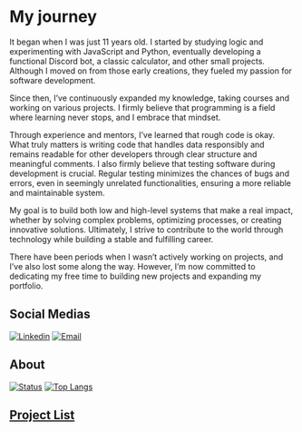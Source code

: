 # My journey
It began when I was just 11 years old. I started by studying logic and experimenting with JavaScript and Python, eventually developing a functional Discord bot, a classic calculator, and other small projects. Although I moved on from those early creations, they fueled my passion for software development.

Since then, I’ve continuously expanded my knowledge, taking courses and working on various projects. I firmly believe that programming is a field where learning never stops, and I embrace that mindset.

Through experience and mentors, I’ve learned that rough code is okay. What truly matters is writing code that handles data responsibly and remains readable for other developers through clear structure and meaningful comments. I also firmly believe that testing software during development is crucial. Regular testing minimizes the chances of bugs and errors, even in seemingly unrelated functionalities, ensuring a more reliable and maintainable system.

My goal is to build both low and high-level systems that make a real impact, whether by solving complex problems, optimizing processes, or creating innovative solutions. Ultimately, I strive to contribute to the world through technology while building a stable and fulfilling career.

There have been periods when I wasn’t actively working on projects, and I’ve also lost some along the way. However, I’m now committed to dedicating my free time to building new projects and expanding my portfolio.

## Social Medias
[![Linkedin](https://img.shields.io/badge/LinkedIn-0077B5?style=for-the-badge&logo=linkedin&logoColor=white)](https://www.linkedin.com/in/guilherme-comunian-a33671281/)
[![Email](https://img.shields.io/badge/Gmail-D14836?style=for-the-badge&logo=gmail&logoColor=white)](https://guilhermerscomunian@gmail.com)


## About
<div width="400px" justify-content="space-around" margin="auto">
  
[![Status](https://github-readme-stats.vercel.app/api?username=Twoguini&show_icons=true&theme=cobalt)](https://github.com/Twoguini/github-readme-stats)
[![Top Langs](https://github-readme-stats.vercel.app/api/top-langs/?username=Twoguini&layout=donut&theme=cobalt&show_icons=true)](https://github.com/Twoguini/github-readme-stats)

</div>

## [Project List](./Projects.md)
